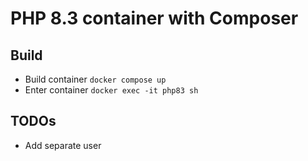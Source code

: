 # PHP 8.3 container with Composer

## Build
- Build container `docker compose up`
- Enter container `docker exec -it php83 sh`

## TODOs

- Add separate user
